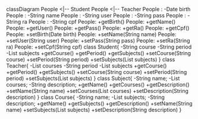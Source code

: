 classDiagram
    People <|-- Student
    People <|-- Teacher
    People : -Date birth
    People : -String name
    People : -String user
    People : -String pass
    People : -String ra
    People : -String cpf
    People: +getBirth()
    People: +getName()
    People: +getUser()
    People: +getPass()
    People: +getRa()
    People: +getCpf()
    People: +setBirth(Date birth)
    People: +setName(String name)
    People: +setUser(String user)
    People: +setPass(String pass)
    People: +setRa(String ra)
    People: +setCpf(String cpf)
    class Student{
      -String course
      -String period
      -List<Subject> subjects
      +getCourse()
      +getPeriod()
      +getSubjects()
      +setCourse(String course)
      +setPeriod(String period)
      +setSubjects(List<Subject> subjects)
    }
    class Teacher{
      -List<String> courses
      -String period
      -List<Subject> subjects
      +getCourse()
      +getPeriod()
      +getSubjects()
      +setCourse(String course)
      +setPeriod(String period)
      +setSubjects(List<Subject> subjects)
    }
    class Subject{
      -String name;
      -List<Course> courses;
      -String description;
      +getName()
      +getCourses()
      +getDescription()
      +setName(String name)
      +setCourses(List<Course> courses)
      +setDescription(String description) 
    }
    class Course{
      -String name;
      -List<Subject> subjects;
      -String description;
      +getName()
      +getSubjects()
      +getDescription()
      +setName(String name)
      +setSubjects(List<Subject> subjects)
      +setDescription(String description) 
    }